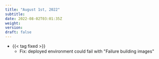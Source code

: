 ```yaml
---
title: "August 1st, 2022"
subtitle:
date: 2022-08-02T03:01:35Z
weight:
version:
draft: false
---
```


<!-- Available tags are: added, changed, deprecated, removed, fixed, performance, security -->
- {{< tag fixed >}}
    -  Fix: deployed environment could fail with "Failure building images"
